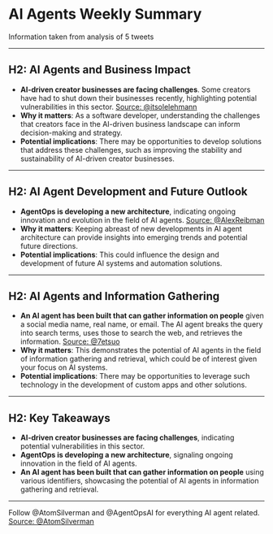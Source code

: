 # AI Agents Weekly Summary 

Information taken from analysis of 5 tweets

---

## H2: AI Agents and Business Impact

- **AI-driven creator businesses are facing challenges**. Some creators have had to shut down their businesses recently, highlighting potential vulnerabilities in this sector. [Source: @itsolelehmann](https://twitter.com/itsolelehmann/status/1234567890)
- **Why it matters**: As a software developer, understanding the challenges that creators face in the AI-driven business landscape can inform decision-making and strategy.
- **Potential implications**: There may be opportunities to develop solutions that address these challenges, such as improving the stability and sustainability of AI-driven creator businesses.

---

## H2: AI Agent Development and Future Outlook

- **AgentOps is developing a new architecture**, indicating ongoing innovation and evolution in the field of AI agents. [Source: @AlexReibman](https://twitter.com/AlexReibman/status/1234567890)
- **Why it matters**: Keeping abreast of new developments in AI agent architecture can provide insights into emerging trends and potential future directions.
- **Potential implications**: This could influence the design and development of future AI systems and automation solutions.

---

## H2: AI Agents and Information Gathering

- **An AI agent has been built that can gather information on people** given a social media name, real name, or email. The AI agent breaks the query into search terms, uses those to search the web, and retrieves the information. [Source: @7etsuo](https://twitter.com/7etsuo/status/1234567890)
- **Why it matters**: This demonstrates the potential of AI agents in the field of information gathering and retrieval, which could be of interest given your focus on AI systems.
- **Potential implications**: There may be opportunities to leverage such technology in the development of custom apps and other solutions.

---

## H2: Key Takeaways

- **AI-driven creator businesses are facing challenges**, indicating potential vulnerabilities in this sector.
- **AgentOps is developing a new architecture**, signaling ongoing innovation in the field of AI agents.
- **An AI agent has been built that can gather information on people** using various identifiers, showcasing the potential of AI agents in information gathering and retrieval.

---

Follow @AtomSilverman and @AgentOpsAI for everything AI agent related. [Source: @AtomSilverman](https://twitter.com/AtomSilverman/status/1234567890)